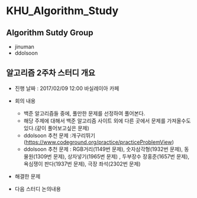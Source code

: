 ﻿# KHU_Algorithm_Study
## Algorithm Sutdy Group
- jinuman
- ddolsoon

## 알고리즘 2주차 스터디 개요
 
* 진행 날짜 : 2017/02/09 12:00 바실레이아 카페
* 회의 내용 
	* 백준 알고리즘들 중에, 풀만한 문제를 선정하여 풀어본다.
	* 해당 주제에 대해서 백준 알고리즘 사이트 외에 다른 곳에서 문제를 가져올수도 있다.(같이 풀어보고싶은 문제)
	* ddolsoon 추천 문제 :개구리뛰기(https://www.codeground.org/practice/practiceProblemView)
	* ddolsoon 추천 문제 : RGB거리(1149번 문제), 숫자삼각형(1932번 문제),  동물원(1309번 문제), 상자넣기(1965번 문제)
                               , 두부장수 장홍준(1657번 문제), 욕심쟁이 판다(1937번 문제), 극장 좌석(2302번 문제)
* 해결한 문제

* 다음 스터디 논의내용
	